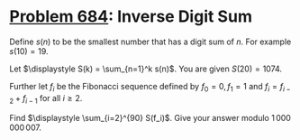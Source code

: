 [Problem 684](https://projecteuler.net/problem=684): Inverse Digit Sum
======================================================================

Define $s(n)$ to be the smallest number that has a digit sum of $n$. For
example $s(10) = 19$.

Let $\displaystyle S(k) = \sum_{n=1}^k s(n)$. You are given $S(20) = 1074$.

Further let $f_i$ be the Fibonacci sequence defined by $f_0=0, f_1=1$ and
$f_i=f_{i-2}+f_{i-1}$ for all $i \ge 2$.

Find $\displaystyle \sum_{i=2}^{90} S(f_i)$. Give your answer modulo
$`1\,000\,000\,007`$.
